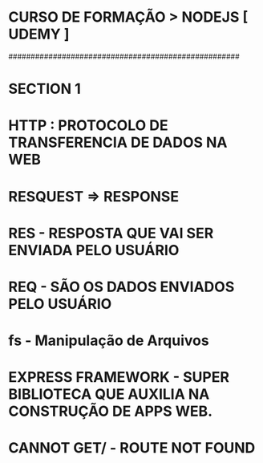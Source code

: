 # CURSO DE FORMAÇÃO > NODEJS [ UDEMY ]
####################################################
# SECTION 1
# HTTP :  PROTOCOLO DE TRANSFERENCIA DE DADOS NA WEB
# RESQUEST => RESPONSE 
# RES - RESPOSTA QUE VAI SER ENVIADA PELO USUÁRIO
# REQ - SÃO OS DADOS ENVIADOS PELO USUÁRIO
# fs - Manipulação de Arquivos 
# EXPRESS FRAMEWORK - SUPER BIBLIOTECA QUE AUXILIA NA CONSTRUÇÃO DE APPS WEB.
# CANNOT GET/ - ROUTE NOT FOUND

